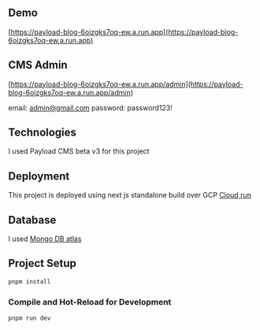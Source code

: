 ## Demo

[https://payload-blog-6oizgks7oq-ew.a.run.app](https://payload-blog-6oizgks7oq-ew.a.run.app)

## CMS Admin

[https://payload-blog-6oizgks7oq-ew.a.run.app/admin](https://payload-blog-6oizgks7oq-ew.a.run.app/admin)

email: admin@gmail.com
password: password123!

## Technologies

I used Payload CMS beta v3 for this project

## Deployment

This project is deployed using next js standalone build over GCP [Cloud run](https://cloud.google.com/run?hl=ru)

## Database

I used [Mongo DB atlas](https://www.mongodb.com/products/platform/atlas-database)

## Project Setup

```sh
pnpm install
```

### Compile and Hot-Reload for Development

```sh
pnpm run dev
```

